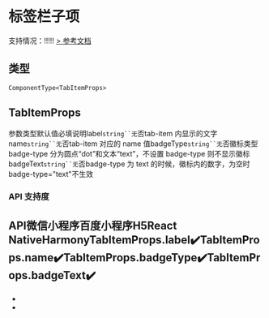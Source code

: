 # 标签栏子项
支持情况：!!!!!
[> 参考文档
](https://smartprogram.baidu.com/docs/develop/component/tab-item/)
## 类型[​](tab-item.html#类型)
```tsx
ComponentType<TabItemProps>
```

## TabItemProps[​](tab-item.html#tabitemprops)
参数类型默认值必填说明label`string``无`否tab-item 内显示的文字name`string``无`否tab-item 对应的 name 值badgeType`string``无`否徽标类型 badge-type 分为圆点“dot”和文本“text”，不设置 badge-type 则不显示徽标badgeText`string``无`否badge-type 为 text 的时候，徽标内的数字，为空时badge-type="text"不生效
### API 支持度[​](tab-item.html#api-支持度)
API微信小程序百度小程序H5React NativeHarmonyTabItemProps.label✔️TabItemProps.name✔️TabItemProps.badgeType✔️TabItemProps.badgeText✔️
- 
- 

-
